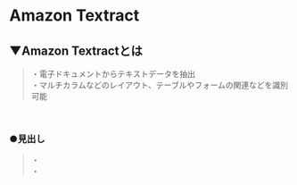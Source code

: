 # Amazon Textract

## ▼Amazon Textractとは
>・電子ドキュメントからテキストデータを抽出<br>
>・マルチカラムなどのレイアウト、テーブルやフォームの関連などを識別可能<br>
<br>

### ●見出し
>・<br>
>・<br>
<br>

